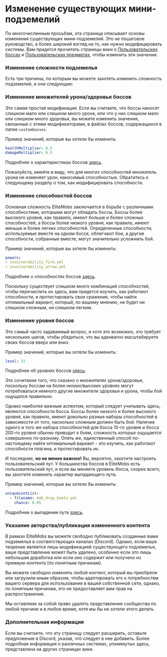 # Изменение существующих мини-подземелий

По многочисленным просьбам, эта страница описывает основы изменения существующих мини-подземелий. Это не пошаговое
руководство, а более широкий взгляд на то, как нужно модифицировать системы. Вам придется прочитать страницы вики
о [Пользовательских боссах]($language$/elitemobs/creating_bosses.md)
и [Пользовательских предметах]($language$/elitemobs/creating_items.md), чтобы изменить эти значения.

### Изменение сложности подземелья

Есть три причины, по которым вы можете захотеть изменить сложность подземелий, и они следующие:

### Изменение множителей урона/здоровья боссов

Это самая простая модификация. Если вы считаете, что боссы наносят слишком мало или слишком много урона, или что у них
слишком мало или слишком много здоровья, вы можете изменить значения, связанные с этими модификаторами, в файлах боссов,
содержащихся в папке `custombosses`.

Пример значений, которые вы хотели бы изменить:
```yml
healthMultiplier: 0.5
damageMultiplier: 0.5
```

Подробнее о характеристиках боссов [здесь]($language$/elitemobs/creating_bosses.md&section=healthmultiplier).

Пожалуйста, имейте в виду, что для многих способностей множитель урона не изменяет урон, наносимый способностью.
Обратитесь к следующему разделу о том, как модифицировать способности.

### Изменение способностей боссов

Основная сложность EliteMobs заключается в борьбе с различными способностями, которыми могут обладать боссы. Боссы более
высокого уровня, как правило, имеют больше и более сложных способностей, а боссы более низкого уровня, как правило,
имеют меньше и более легких способностей. Определенные способности, используемые вместе на одном боссе, облегчают бои, а
другие способности, собранные вместе, могут значительно усложнить бой.

Пример значений, которые вы хотели бы изменить:
```yml
powers:
- invulnerability_fire.yml
- invulnerability_arrow.yml
```

Подробнее о способностях боссов [здесь]($language$/elitemobs/creating_bosses.md&section=powers).

Поскольку существует слишком много комбинаций способностей, чтобы перечислить их здесь, вам придется изучить, как
работают способности, и протестировать свои сражения, чтобы найти оптимальный вариант, который, по вашему мнению, не
будет ни слишком сложным, ни слишком легким.

### Изменение уровня боссов

Это самый часто задаваемый вопрос, и хотя это возможно, это требует нескольких шагов, чтобы убедиться, что вы адекватно
масштабируете своих боссов вверх или вниз.

Пример значений, которые вы хотели бы изменить:
```yml
level: 21
```
Подробнее об уровнях боссов [здесь]($language$/elitemobs/creating_bosses.md&section=level).

Это сочетание того, что сказано о множителях урона/здоровья, поскольку боссам на более низких/высоких уровнях могут
потребоваться немного другие множители здоровья и урона, чтобы бой ощущался правильно.

Однако наиболее важным аспектом, который следует учитывать здесь, являются способности босса. Боссы более низкого и
более высокого уровня, как правило, имеют довольно разные наборы способностей в зависимости от того, насколько сложным
должен быть бой. Наличие одного и того же набора способностей для босса 10-го уровня и босса 200-го уровня обычно
приводит к боям, сложность которых ощущается совершенно по-разному. Опять же, единственный способ по-настоящему найти
оптимальный вариант - это изучить, как работают способности плагина, и протестировать их.

И последнее, **но не менее важное!** Вы, вероятно, захотите настроить пользовательский лут. У большинства боссов в
EliteMobs есть пользовательский лут, и если вы меняете уровень босса, скорее всего, вы захотите изменить характер
выпадающего лута.

Пример значений, которые вы хотели бы изменить:
```yml
uniqueLootList:
  - filename: mob_drop_boots.yml
    chance: 0.05
```

Подробнее о выпадении лута [здесь]($language$/elitemobs/loot_tables.md).

### Указание авторства/публикация измененного контента

В рамках EliteMobs вы можете свободно публиковать созданные вами подземелья в соответствующих каналах (Discord). Однако,
если ваше творение является лишь модификацией существующего подземелья, ваше представление может быть удалено, особенно
если это лишь небольшая доработка или если оно содержит или получено из премиум-контента (по понятным причинам).

Вы можете свободно изменять любой контент, который вы приобрели или загрузили иным образом, чтобы адаптировать его к
потребностям вашего сервера для использования в вашей собственной сети, однако, по понятным причинам, это не
предоставляет вам прав на распространение.

Мы оставляем за собой право удалять представления сообщества по любой причине и в любое время, хотя мы бы не хотели
этого делать.

### Дополнительная информация

Если вы считаете, что эту страницу следует расширить, оставьте предложение в Discord, указав, что следует в нее
добавить. Более подробная информация о различных системах, упомянутых здесь, представлена на других страницах вики.
